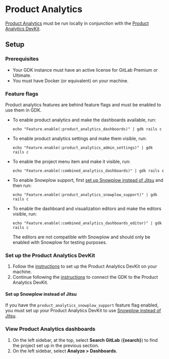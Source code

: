 # Product Analytics

[Product Analytics](https://docs.gitlab.com/ee/user/product_analytics/) must be run locally in conjunction with the [Product Analytics DevKit](https://gitlab.com/gitlab-org/analytics-section/product-analytics/devkit).

## Setup

### Prerequisites

- Your GDK instance must have an active license for GitLab Premium or Ultimate.
- You must have Docker (or equivalent) on your machine.

### Feature flags

Product analytics features are behind feature flags and must be enabled to use them in GDK.

- To enable product analytics and make the dashboards available, run:

  ```shell
  echo "Feature.enable(:product_analytics_dashboards)" | gdk rails c
  ```

- To enable product analytics settings and make them visible, run:

  ```shell
  echo "Feature.enable(:product_analytics_admin_settings)" | gdk rails c
  ```

- To enable the project menu item and make it visible, run:

  ```shell
  echo "Feature.enable(:combined_analytics_dashboards)" | gdk rails c
  ```

- To enable Snowplow support, first [set up Snowplow instead of Jitsu](#set-up-snowplow-instead-of-jitsu) and then run:

  ```shell
  echo "Feature.enable(:product_analytics_snowplow_support)" | gdk rails c
  ```

- To enable the dashboard and visualization editors and make the editors visible, run:

  ```shell
  echo "Feature.enable(:combined_analytics_dashboards_editor)" | gdk rails c
  ```

  The editors are not compatible with Snowplow and should only be enabled with Snowplow for testing purposes.

### Set up the Product Analytics DevKit

1. Follow the [instructions](https://gitlab.com/gitlab-org/analytics-section/product-analytics/devkit) to set up the Product Analytics DevKit on your machine.
1. Continue following the [instructions](https://gitlab.com/gitlab-org/analytics-section/product-analytics/devkit#connecting-gdk-to-your-devkit) to connect the GDK to the Product Analytics DevKit.

#### Set up Snowplow instead of Jitsu

If you have the `product_analytics_snowplow_support` feature flag enabled, you must set up your Product Analytics DevKit to use
[Snowplow instead of Jitsu](https://gitlab.com/gitlab-org/analytics-section/product-analytics/devkit#snowplow-instead-of-jitsu-work-in-progress).

### View Product Analytics dashboards

1. On the left sidebar, at the top, select **Search GitLab** (**{search}**) to find the project set up in the previous
   section.
1. On the left sidebar, select **Analyze > Dashboards**.
